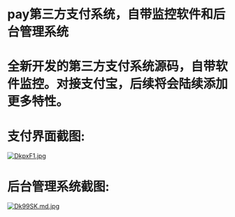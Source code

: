 #  pay第三方支付系统，自带监控软件和后台管理系统
# 全新开发的第三方支付系统源码，自带软件监控。对接支付宝，后续将会陆续添加更多特性。
# 支付界面截图:
[![DkpxF1.jpg](https://s3.ax1x.com/2020/11/16/DkpxF1.jpg)](https://imgchr.com/i/DkpxF1)
# 后台管理系统截图:
[![Dk99SK.md.jpg](https://s3.ax1x.com/2020/11/16/Dk99SK.md.jpg)](https://imgchr.com/i/Dk99SK)
